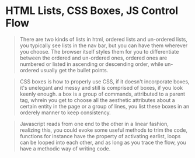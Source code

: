 # HTML Lists, CSS Boxes, JS Control Flow

> There are two kinds of lists in html, ordered lists and un-ordered lists, you typically see lists in the nav bar, but you can have them wherever you choose. The browser itself styles them for you to differentiate between the ordered and un-ordered ones, ordered ones are numbered or listed in ascending or descending order, while un-ordered usually get the bullet points.

> CSS boxes is how to properly use CSS, if it doesn't incorporate boxes, it's unelegant and messy and still is comprised of boxes, if you look keenly enough. a box is a group of commands, attributed to a parent tag, whrein you get to choose all the aesthetic attributes about a certain entity in the page or a group of lines, you list these boxes in an orderely manner to keep consistency.

> Javascript reads from one end to the other in a linear fashion, realizing this, you could evoke some useful methods to trim the code, functions for instance have the property of activating earlist, loops can be looped into each other, and as long as you trace the flow, you have a methodic way of writing code.